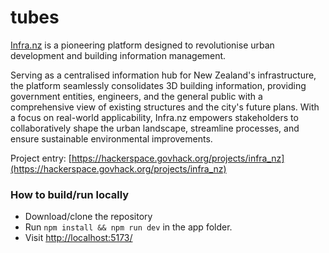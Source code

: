 # tubes
[Infra.nz](https://www.infra.nz) is a pioneering platform designed to revolutionise urban development and building information management. 

Serving as a centralised information hub for New Zealand's infrastructure, the platform seamlessly consolidates 3D building information, providing government entities, engineers, and the general public with a comprehensive view of existing structures and the city's future plans. With a focus on real-world applicability, Infra.nz empowers stakeholders to collaboratively shape the urban landscape, streamline processes, and ensure sustainable environmental improvements.

Project entry: [https://hackerspace.govhack.org/projects/infra_nz](https://hackerspace.govhack.org/projects/infra_nz)

### How to build/run locally
* Download/clone the repository
* Run `npm install && npm run dev` in the app folder.
* Visit [http://localhost:5173/](http://localhost:5173/)
